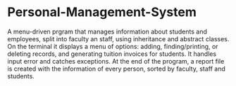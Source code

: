 # Personal-Management-System
A menu-driven prgram that manages information about students and employees, split into faculty an staff, using inheritance and abstract classes. On the terminal it displays a menu of options: adding, finding/printing, or deleting records, and generating tuition invoices for students. It handles input error and catches exceptions. At the end of the program, a report file is created with the information of every person, sorted by faculty, staff and students. 
